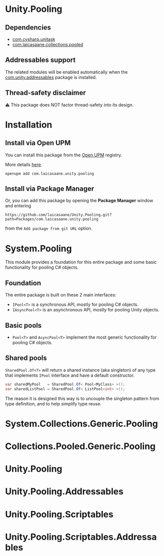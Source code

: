 # Unity.Pooling

## Dependencies

- [com.cysharp.unitask](https://github.com/Cysharp/UniTask)
- [com.laicasaane.collections.pooled](https://github.com/laicasaane/Collections.Pooled)

## Addressables support

The related modules will be enabled automatically when the [com.unity.addressables](https://docs.unity3d.com/Packages/com.unity.addressables@1.19/manual/index.html) package is installed.

## Thread-safety disclaimer

:warning: This package does NOT factor thread-safety into its design.

# Installation

## Install via Open UPM

You can install this package from the [Open UPM](https://openupm.com/packages/com.laicasaane.unity.pooling/) registry.

More details [here](https://github.com/openupm/openupm-cli#installation).

```
openupm add com.laicasaane.unity.pooling
```


## Install via Package Manager

Or, you can add this package by opening the **Package Manager** window and entering

```
https://github.com/laicasaane/Unity.Pooling.git?path=Packages/com.laicasaane.unity.pooling
```

from the `Add package from git URL` option.

# System.Pooling

This module provides a foundation for this entire package and some basic functionality for pooling C# objects.

## Foundation

The entire package is built on these 2 main interfaces:
- `IPool<T>` is a synchronous API, mostly for pooling C# objects.
- `IAsyncPool<T>` is an asynchronous API, mostly for pooling Unity objects.

## Basic pools

- `Pool<T>` and `AsyncPool<T>` implement the most generic functionality for pooling C# objects.

## Shared pools

`SharedPool.Of<T>` will return a shared instance (aka singleton) of any type that implements `IPool` interface and have a default constructor.

```cs
var sharedMyPool   = SharedPool.Of< Pool<MyClass> >();
var sharedListPool = SharedPool.Of< ListPool<int> >();
```

The reason it is designed this way is to uncouple the singleton pattern from type definition, and to help simplify type reuse.

# System.Collections.Generic.Pooling

# Collections.Pooled.Generic.Pooling

# Unity.Pooling

# Unity.Pooling.Addressables

# Unity.Pooling.Scriptables

# Unity.Pooling.Scriptables.Addressables

